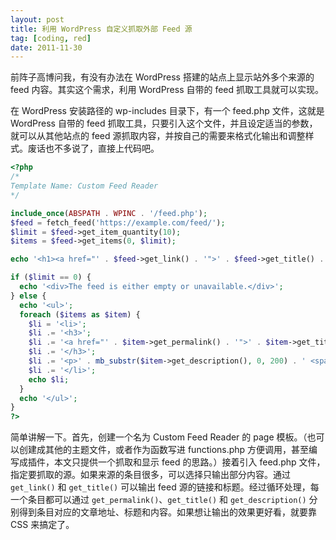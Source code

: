 ```yaml
---
layout: post
title: 利用 WordPress 自定义抓取外部 Feed 源
tag: [coding, red]
date: 2011-11-30
---
```


前阵子高博问我，有没有办法在 WordPress 搭建的站点上显示站外多个来源的 feed 内容。其实这个需求，利用 WordPress 自带的 feed 抓取工具就可以实现。

在 WordPress 安装路径的 wp-includes 目录下，有一个 feed.php 文件，这就是 WordPress 自带的 feed 抓取工具，只要引入这个文件，并且设定适当的参数，就可以从其他站点的 feed 源抓取内容，并按自己的需要来格式化输出和调整样式。废话也不多说了，直接上代码吧。

```php
<?php
/*
Template Name: Custom Feed Reader
*/

include_once(ABSPATH . WPINC . '/feed.php');
$feed = fetch_feed('https://example.com/feed/');
$limit = $feed->get_item_quantity(10);
$items = $feed->get_items(0, $limit);

echo '<h1><a href="' . $feed->get_link() . '">' . $feed->get_title() . '</a></h1>';

if ($limit == 0) {
  echo '<div>The feed is either empty or unavailable.</div>';
} else {
  echo '<ul>';
  foreach ($items as $item) {
    $li = '<li>';
    $li .= '<h3>';
    $li .= '<a href="' . $item->get_permalink() . '">' . $item->get_title() . '</a>';
    $li .= '</h3>';
    $li .= '<p>' . mb_substr($item->get_description(), 0, 200) . ' <span>[...]</span></p>';
    $li .= '</li>';
    echo $li;
  }
  echo '</ul>';
}
?>
```

简单讲解一下。首先，创建一个名为 Custom Feed Reader 的 page 模板。（也可以创建成其他的主题文件，或者作为函数写进 functions.php 方便调用，甚至编写成插件，本文只提供一个抓取和显示 feed 的思路。）接着引入 feed.php 文件，指定要抓取的源。如果来源的条目很多，可以选择只输出部分内容。通过 `get_link()` 和 `get_title()` 可以输出 feed 源的链接和标题。经过循环处理，每一个条目都可以通过 `get_permalink()`、`get_title()` 和 `get_description()` 分别得到条目对应的文章地址、标题和内容。如果想让输出的效果更好看，就要靠 CSS 来搞定了。
